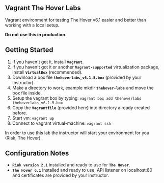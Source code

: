 Vagrant The Hover Labs
----------------------

Vagrant environment for testing The Hover v6.1 easier and better than working with a local
setup.

**Do not use this in production.**

Getting Started
---------------

1. If you haven't got it, install **`Vagrant`**.
2. If you haven't got it or another **`Vagrant-supported`** virtualization package, install **`VirtualBox`** (recommended).
3. Download a box file **`thehoverlabs_v6.1.5.box`** (provided by your instructor).
3. Make a directory to work, example mkdir **`thehover-labs`** and move the box file inside.
4. Setup the vagrant box by typing: ```vagrant box add thehoverlabs thehoverlabs_v6.1.5.box```
5. Copy the **`Vagrantfile`** (provided here) into directory already created before.
6. Start vm: ```vagrant up```
7. Connect to vagrant virtual-machine: ```vagrant ssh```

In order to use this lab the instructor will start your environment for you (Riak, The Hover).

Configuration Notes
------------------

- **`Riak version 2.1`** installed and ready to use for **`The Hover`**.
- **`The Hover 6.1`** installed and ready to use, API listener on localhost:80 and certificates are provided
by your instructor.
